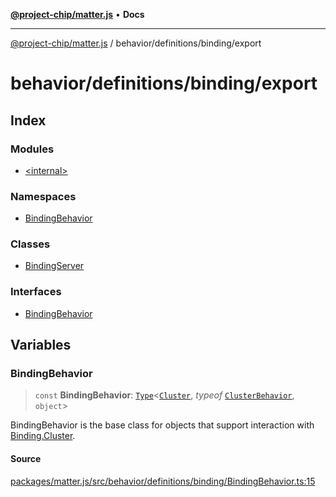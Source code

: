 [**@project-chip/matter.js**](../../../../README.md) • **Docs**

***

[@project-chip/matter.js](../../../../modules.md) / behavior/definitions/binding/export

# behavior/definitions/binding/export

## Index

### Modules

- [\<internal\>](-internal-/README.md)

### Namespaces

- [BindingBehavior](namespaces/BindingBehavior/README.md)

### Classes

- [BindingServer](classes/BindingServer.md)

### Interfaces

- [BindingBehavior](interfaces/BindingBehavior.md)

## Variables

### BindingBehavior

> `const` **BindingBehavior**: [`Type`](../../../cluster/export/namespaces/ClusterBehavior/interfaces/Type.md)\<[`Cluster`](../../../../cluster/export/namespaces/Binding/interfaces/Cluster.md), *typeof* [`ClusterBehavior`](../../../cluster/export/namespaces/ClusterBehavior/README.md), `object`\>

BindingBehavior is the base class for objects that support interaction with [Binding.Cluster](../../../../cluster/export/namespaces/Binding/README.md#cluster).

#### Source

[packages/matter.js/src/behavior/definitions/binding/BindingBehavior.ts:15](https://github.com/project-chip/matter.js/blob/7a8cbb56b87d4ccf34bec5a9a95ab40a1711324f/packages/matter.js/src/behavior/definitions/binding/BindingBehavior.ts#L15)
